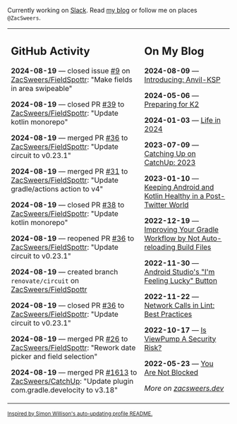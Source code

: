 Currently working on [Slack](https://slack.com/). Read [my blog](https://zacsweers.dev/) or follow me on places `@ZacSweers`.

<table><tr><td valign="top" width="60%">

## GitHub Activity
<!-- githubActivity starts -->
**2024-08-19** — closed issue [#9](https://github.com/ZacSweers/FieldSpottr/issues/9) on [ZacSweers/FieldSpottr](https://github.com/ZacSweers/FieldSpottr): "Make fields in area swipeable"

**2024-08-19** — closed PR [#39](https://github.com/ZacSweers/FieldSpottr/pull/39) to [ZacSweers/FieldSpottr](https://github.com/ZacSweers/FieldSpottr): "Update kotlin monorepo"

**2024-08-19** — merged PR [#36](https://github.com/ZacSweers/FieldSpottr/pull/36) to [ZacSweers/FieldSpottr](https://github.com/ZacSweers/FieldSpottr): "Update circuit to v0.23.1"

**2024-08-19** — merged PR [#31](https://github.com/ZacSweers/FieldSpottr/pull/31) to [ZacSweers/FieldSpottr](https://github.com/ZacSweers/FieldSpottr): "Update gradle/actions action to v4"

**2024-08-19** — closed PR [#38](https://github.com/ZacSweers/FieldSpottr/pull/38) to [ZacSweers/FieldSpottr](https://github.com/ZacSweers/FieldSpottr): "Update kotlin monorepo"

**2024-08-19** — reopened PR [#36](https://github.com/ZacSweers/FieldSpottr/pull/36) to [ZacSweers/FieldSpottr](https://github.com/ZacSweers/FieldSpottr): "Update circuit to v0.23.1"

**2024-08-19** — created branch `renovate/circuit` on [ZacSweers/FieldSpottr](https://github.com/ZacSweers/FieldSpottr)

**2024-08-19** — closed PR [#36](https://github.com/ZacSweers/FieldSpottr/pull/36) to [ZacSweers/FieldSpottr](https://github.com/ZacSweers/FieldSpottr): "Update circuit to v0.23.1"

**2024-08-19** — merged PR [#26](https://github.com/ZacSweers/FieldSpottr/pull/26) to [ZacSweers/FieldSpottr](https://github.com/ZacSweers/FieldSpottr): "Rework date picker and field selection"

**2024-08-19** — merged PR [#1613](https://github.com/ZacSweers/CatchUp/pull/1613) to [ZacSweers/CatchUp](https://github.com/ZacSweers/CatchUp): "Update plugin com.gradle.develocity to v3.18"
<!-- githubActivity ends -->
</td><td valign="top" width="40%">

## On My Blog
<!-- blog starts -->
**2024-08-09** — [Introducing: Anvil-KSP](https://www.zacsweers.dev/introducing-anvil-ksp/)

**2024-05-06** — [Preparing for K2](https://www.zacsweers.dev/preparing-for-k2/)

**2024-01-03** — [Life in 2024](https://www.zacsweers.dev/life-in-2024/)

**2023-07-09** — [Catching Up on CatchUp: 2023](https://www.zacsweers.dev/catching-up-on-catchup-2023/)

**2023-01-10** — [Keeping Android and Kotlin Healthy in a Post-Twitter World](https://www.zacsweers.dev/keeping-android-healthy/)

**2022-12-19** — [Improving Your Gradle Workflow by Not Auto-reloading Build Files](https://www.zacsweers.dev/improving-your-workflow-by-not-auto-reloading-build-files/)

**2022-11-30** — [Android Studio's "I'm Feeling Lucky" Button](https://www.zacsweers.dev/android-studios-im-feeling-lucky-button/)

**2022-11-22** — [Network Calls in Lint: Best Practices](https://www.zacsweers.dev/network-calls-in-lint-best-practices/)

**2022-10-17** — [Is ViewPump A Security Risk?](https://www.zacsweers.dev/is-viewpump-a-security-risk/)

**2022-05-23** — [You Are Not Blocked](https://www.zacsweers.dev/you-are-not-blocked/)
<!-- blog ends -->
_More on [zacsweers.dev](https://zacsweers.dev/)_
</td></tr></table>

<sub><a href="https://simonwillison.net/2020/Jul/10/self-updating-profile-readme/">Inspired by Simon Willison's auto-updating profile README.</a></sub>